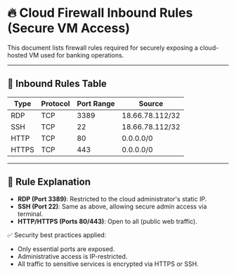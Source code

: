 # 🔥 Cloud Firewall Inbound Rules (Secure VM Access)

This document lists firewall rules required for securely exposing a cloud-hosted VM used for banking operations.

---

## 🔐 Inbound Rules Table

| Type | Protocol | Port Range | Source             |
|------|----------|------------|--------------------|
| RDP  | TCP      | 3389       | 18.66.78.112/32    |
| SSH  | TCP      | 22         | 18.66.78.112/32    |
| HTTP | TCP      | 80         | 0.0.0.0/0          |
| HTTPS| TCP      | 443        | 0.0.0.0/0          |

---

## 🔎 Rule Explanation

- **RDP (Port 3389)**: Restricted to the cloud administrator's static IP.
- **SSH (Port 22)**: Same as above, allowing secure admin access via terminal.
- **HTTP/HTTPS (Ports 80/443)**: Open to all (public web traffic).

✅ Security best practices applied:
- Only essential ports are exposed.
- Administrative access is IP-restricted.
- All traffic to sensitive services is encrypted via HTTPS or SSH.
